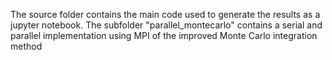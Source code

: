 The source folder contains the main code used to generate the results as a jupyter notebook. 
The subfolder "parallel_montecarlo" contains a serial and parallel implementation using MPI of the improved Monte Carlo integration method
